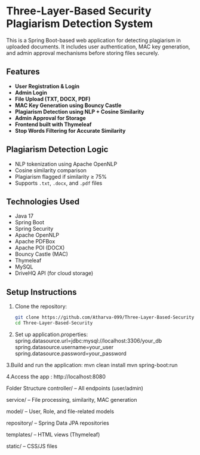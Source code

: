 # Three-Layer-Based Security Plagiarism Detection System

This is a Spring Boot-based web application for detecting plagiarism in uploaded documents. It includes user authentication, MAC key generation, and admin approval mechanisms before storing files securely.

## Features

- **User Registration & Login**
- **Admin Login**
- **File Upload (TXT, DOCX, PDF)**
- **MAC Key Generation using Bouncy Castle**
- **Plagiarism Detection using NLP + Cosine Similarity**
- **Admin Approval for Storage**
- **Frontend built with Thymeleaf**
- **Stop Words Filtering for Accurate Similarity**

## Plagiarism Detection Logic

- NLP tokenization using Apache OpenNLP
- Cosine similarity comparison
- Plagiarism flagged if similarity ≥ 75%
- Supports `.txt`, `.docx`, and `.pdf` files

## Technologies Used

- Java 17
- Spring Boot
- Spring Security
- Apache OpenNLP
- Apache PDFBox
- Apache POI (DOCX)
- Bouncy Castle (MAC)
- Thymeleaf
- MySQL
- DriveHQ API (for cloud storage)

## Setup Instructions

1. Clone the repository:
   ```bash
   git clone https://github.com/Atharva-099/Three-Layer-Based-Security.git
   cd Three-Layer-Based-Security
2. Set up application.properties: 
  spring.datasource.url=jdbc:mysql://localhost:3306/your_db
spring.datasource.username=your_user
spring.datasource.password=your_password

3.Build and run the application: 
mvn clean install
mvn spring-boot:run

4.Access the app : 
http://localhost:8080


Folder Structure
controller/ – All endpoints (user/admin)

service/ – File processing, similarity, MAC generation

model/ – User, Role, and file-related models

repository/ – Spring Data JPA repositories

templates/ – HTML views (Thymeleaf)

static/ – CSS/JS files
